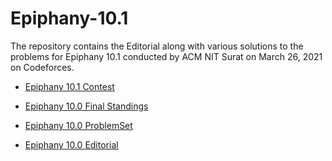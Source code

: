 # Epiphany-10.1
The repository contains the Editorial along with various solutions to the problems for Epiphany 10.1 conducted by ACM NIT Surat on March 26, 2021 on Codeforces.

- [Epiphany 10.1 Contest](https://cutt.ly/epiphany-10-1)

- [Epiphany 10.0 Final Standings](https://codeforces.com/spectator/ranklist/78e632e6b140365df97a12abda231013)

- [Epiphany 10.0 ProblemSet](https://github.com/acm-svnit/Epiphany-10.1/blob/main/Epiphany%2010.1%20Problemset.pdf)

- [Epiphany 10.0 Editorial](https://github.com/acm-svnit/Epiphany-10.1/blob/main/Epiphany%2010.1%20Editorial.pdf)


